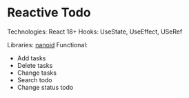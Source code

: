 # Reactive Todo

Technologies: React 18+
Hooks: UseState, UseEffect, USeRef

Libraries: [nanoid](https://www.npmjs.com/package/nanoid)
Functional:

- Add tasks
- Delete tasks
- Change tasks
- Search todo
- Change status todo
